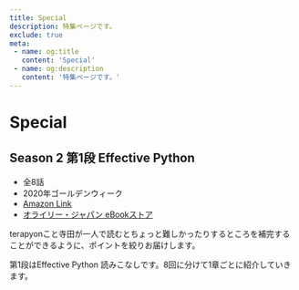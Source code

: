 ```yaml
---
title: Special
description: 特集ページです。
exclude: true
meta:
 - name: og:title
   content: 'Special'
 - name: og:description
   content: '特集ページです。'
---
```

# Special

## Season 2 第1段 Effective Python

- 全8話
- 2020年ゴールデンウィーク
- [Amazon Link](https://amzn.to/3aW320L)
- [オライリー・ジャパン eBookストア](https://www.oreilly.co.jp/books/9784873117560/)

terapyonこと寺田が一人で読むとちょっと難しかったりするところを補完することができるように、ポイントを絞りお届けします。

第1段はEffective Python 読みこなしです。8回に分けて1章ごとに紹介していきます。



<Seasons :pages="this.$site.pages" :prefix="'/episodes/'" :season="2"/>


